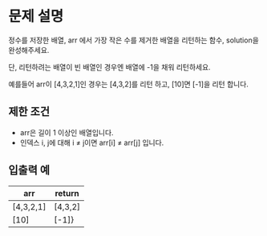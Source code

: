 <h1>문제 설명</h1>

정수를 저장한 배열, arr 에서 가장 작은 수를 제거한 배열을 리턴하는 함수, solution을 완성해주세요.

단, 리턴하려는 배열이 빈 배열인 경우엔 배열에 -1을 채워 리턴하세요.

예를들어 arr이 [4,3,2,1]인 경우는 [4,3,2]를 리턴 하고, [10]면 [-1]을 리턴 합니다.

<h2>제한 조건</h2>

- arr은 길이 1 이상인 배열입니다.
- 인덱스 i, j에 대해 i ≠ j이면 arr[i] ≠ arr[j] 입니다.

<h2>입출력 예</h2>

|arr|return|
|-------|-------|
|[4,3,2,1]|[4,3,2]|
|[10]|[-1]}

